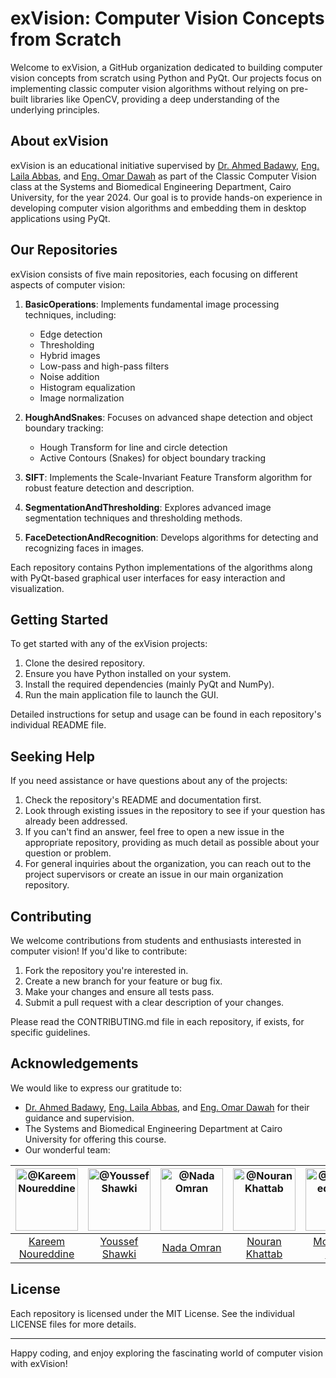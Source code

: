 # exVision: Computer Vision Concepts from Scratch

Welcome to exVision, a GitHub organization dedicated to building computer vision concepts from scratch using Python and PyQt. Our projects focus on implementing classic computer vision algorithms without relying on pre-built libraries like OpenCV, providing a deep understanding of the underlying principles.

## About exVision

exVision is an educational initiative supervised by <a href="https://scholar.google.com/citations?hl=en&user=r9pLu6EAAAAJ">Dr. Ahmed Badawy</a>, <a href="https://www.linkedin.com/in/laila-abbas/">Eng. Laila Abbas</a>, and <a href="https://www.linkedin.com/in/omar-dawah-0aab5b314/">Eng. Omar Dawah</a> as part of the Classic Computer Vision class at the Systems and Biomedical Engineering Department, Cairo University, for the year 2024. Our goal is to provide hands-on experience in developing computer vision algorithms and embedding them in desktop applications using PyQt.

## Our Repositories

exVision consists of five main repositories, each focusing on different aspects of computer vision:

1. **BasicOperations**: Implements fundamental image processing techniques, including:
   - Edge detection
   - Thresholding
   - Hybrid images
   - Low-pass and high-pass filters
   - Noise addition
   - Histogram equalization
   - Image normalization

2. **HoughAndSnakes**: Focuses on advanced shape detection and object boundary tracking:
   - Hough Transform for line and circle detection
   - Active Contours (Snakes) for object boundary tracking

3. **SIFT**: Implements the Scale-Invariant Feature Transform algorithm for robust feature detection and description.

4. **SegmentationAndThresholding**: Explores advanced image segmentation techniques and thresholding methods.

5. **FaceDetectionAndRecognition**: Develops algorithms for detecting and recognizing faces in images.

Each repository contains Python implementations of the algorithms along with PyQt-based graphical user interfaces for easy interaction and visualization.

## Getting Started

To get started with any of the exVision projects:

1. Clone the desired repository.
2. Ensure you have Python installed on your system.
3. Install the required dependencies (mainly PyQt and NumPy).
4. Run the main application file to launch the GUI.

Detailed instructions for setup and usage can be found in each repository's individual README file.

## Seeking Help

If you need assistance or have questions about any of the projects:

1. Check the repository's README and documentation first.
2. Look through existing issues in the repository to see if your question has already been addressed.
3. If you can't find an answer, feel free to open a new issue in the appropriate repository, providing as much detail as possible about your question or problem.
4. For general inquiries about the organization, you can reach out to the project supervisors or create an issue in our main organization repository.

## Contributing

We welcome contributions from students and enthusiasts interested in computer vision! If you'd like to contribute:

1. Fork the repository you're interested in.
2. Create a new branch for your feature or bug fix.
3. Make your changes and ensure all tests pass.
4. Submit a pull request with a clear description of your changes.

Please read the CONTRIBUTING.md file in each repository, if exists, for specific guidelines.

## Acknowledgements

We would like to express our gratitude to:

- <a href="https://scholar.google.com/citations?hl=en&user=r9pLu6EAAAAJ">Dr. Ahmed Badawy</a>, <a href="https://www.linkedin.com/in/laila-abbas/">Eng. Laila Abbas</a>, and <a href="https://www.linkedin.com/in/omar-dawah-0aab5b314/">Eng. Omar Dawah</a> for their guidance and supervision.
- The Systems and Biomedical Engineering Department at Cairo University for offering this course.
- Our wonderful team:

<div align="center">

| <a href="https://github.com/cln-Kafka"><img src="https://avatars.githubusercontent.com/u/100665578?v=4" width="100px" alt="@Kareem Noureddine"></a> | <a href="https://github.com/joyou159"><img src="https://avatars.githubusercontent.com/u/85418161?v=4" width="100px" alt="@Youssef Shawki"></a> | <a href="https://github.com/Nadaaomran"><img src="https://avatars.githubusercontent.com/u/104179154?v=4" width="100px" alt="@Nada Omran"></a> | <a href="https://github.com/nouran-19"><img src="https://avatars.githubusercontent.com/u/99448829?v=4" width="100px" alt="@Nouran Khattab"></a> | <a href="https://github.com/MuhammadSamiAhmad"><img src="https://avatars.githubusercontent.com/u/101589634?v=4" width="100px" alt="@Mohamed Sami"></a> |
| :-: | :-: | :-: | :-: | :-: |
| [Kareem Noureddine](https://github.com/cln-Kafka) | [Youssef Shawki](https://github.com/joyou159) | [Nada Omran](https://github.com/Nadaaomran) | [Nouran Khattab](https://github.com/nouran-19) | [Mohamed Sami](https://github.com/MuhammadSamiAhmad) |

</div>

## License

Each repository is licensed under the MIT License. See the individual LICENSE files for more details.

---

Happy coding, and enjoy exploring the fascinating world of computer vision with exVision!
